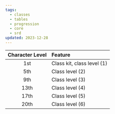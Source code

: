 ```yaml
---
tags:
  - classes
  - tables
  - progression
  - core
  - srd
updated: 2023-12-28
---
```

| Character Level | Feature |
| :--: | :--- |
| 1st | Class kit, class level (1) |
| 5th | Class level (2) |
| 9th | Class level (3) |
| 13th | Class level (4) |
| 17th | Class level (5) |
| 20th | Class level (6) |